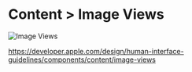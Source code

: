 # Content > Image Views

![Image Views](https://developer.apple.com/design/human-interface-guidelines/images/thumbnails/components/image-views-thumbnail_2x.png)

https://developer.apple.com/design/human-interface-guidelines/components/content/image-views
